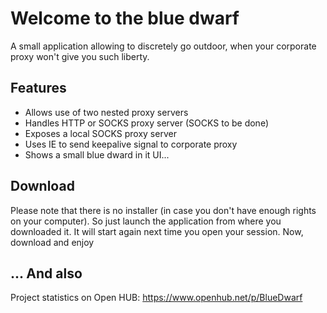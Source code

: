 # Welcome to the blue dwarf
A small application allowing to discretely go outdoor, when your corporate proxy won't give you such liberty.

## Features
* Allows use of two nested proxy servers
* Handles HTTP or SOCKS proxy server (SOCKS to be done)
* Exposes a local SOCKS proxy server
* Uses IE to send keepalive signal to corporate proxy
* Shows a small blue dward in it UI...
## Download

Please note that there is no installer (in case you don't have enough rights on your computer). 
So just launch the application from where you downloaded it. 
It will start again next time you open your session. Now, download and enjoy

## ... And also
Project statistics on Open HUB: https://www.openhub.net/p/BlueDwarf
